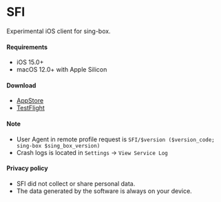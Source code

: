 # SFI

Experimental iOS client for sing-box.

#### Requirements

* iOS 15.0+
* macOS 12.0+ with Apple Silicon

#### Download

* [AppStore](https://apps.apple.com/us/app/sing-box/id6451272673)
* [TestFlight](https://testflight.apple.com/join/AcqO44FH)

#### Note

* User Agent in remote profile request is `SFI/$version ($version_code; sing-box $sing_box_version)`
* Crash logs is located in `Settings` -> `View Service Log`

#### Privacy policy

* SFI did not collect or share personal data.
* The data generated by the software is always on your device.
